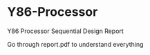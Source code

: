 # Y86-Processor
Y86 Processor Sequential Design Report

Go through report.pdf to understand everything
